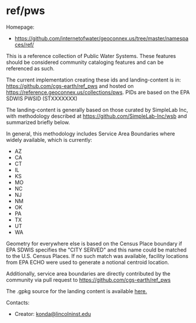ref/pws
===

Homepage:
* https://github.com/internetofwater/geoconnex.us/tree/master/namespaces/ref/

This is a reference collection of Public Water Systems. These features should be considered community cataloging features and can be referenced as such. 

The current implementation creating these ids and landing-content is in: https://github.com/cgs-earth/ref_pws and hosted on
https://reference.geoconnex.us/collections/pws. PIDs are based on the EPA SDWIS PWSID (STXXXXXXX)

The landing-content is generally based on those curated by SimpleLab Inc, with methodology described at https://github.com/SimpleLab-Inc/wsb and summarized briefly below.

In general, this methodology includes Service Area Boundaries where widely available, which is currently:

 - AZ
 - CA
 - CT
 - IL
 - KS
 - MO
 - NC
 - NJ
 - NM
 - OK
 - PA
 - TX
 - UT
 - WA
 

Geometry for everywhere else is based on the Census Place boundary if EPA SDWIS specifies the "CITY SERVED" and this name could be matched to the U.S. Census Places. If no such match was available, facility locations from EPA ECHO were used to generate a notional centroid location.

Additionally, service area boundaries are directly contributed by the community via pull request to https://github.com/cgs-earth/ref_pws

The .gpkg source for the landing content is available [here.](https://www.hydroshare.org/resource/3295a17b4cc24d34bd6a5c5aaf753c50/data/contents/ref_pws.gpkg)

Contacts: 
* Creator: <konda@lincolninst.edu>

